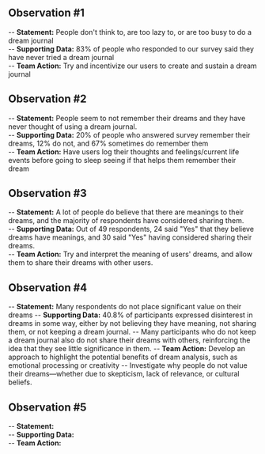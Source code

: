 ## Observation #1  
-- **Statement:** People don't think to, are too lazy to, or are too busy to do a dream journal  
-- **Supporting Data:** 83% of people who responded to our survey said they have never tried a dream journal  
-- **Team Action:** Try and incentivize our users to create and sustain a dream journal  

## Observation #2  
-- **Statement:**   People seem to not remember their dreams and they have never thought of using a dream journal.  
-- **Supporting Data:**  20% of people who answered survey remember their dreams, 12% do not, and 67% sometimes do remember them  
-- **Team Action:**  Have users log their thoughts and feelings/current life events before going to sleep seeing if that helps them remember their dream  

## Observation #3  
-- **Statement:** A lot of people do believe that there are meanings to their dreams, and the majority of respondents have considered sharing them.  
-- **Supporting Data:** Out of 49 respondents, 24 said "Yes" that they believe dreams have meanings, and 30 said "Yes" having considered sharing their dreams.  
-- **Team Action:** Try and interpret the meaning of users' dreams, and allow them to share their dreams with other users. 

## Observation #4  
-- **Statement:**   Many respondents do not place significant value on their dreams
-- **Supporting Data:**  40.8% of participants expressed disinterest in dreams in some way, either by not believing they have meaning, not sharing them, or not keeping a dream journal.
-- Many participants who do not keep a dream journal also do not share their dreams with others, reinforcing the idea that they see little significance in them.
-- **Team Action:**  Develop an approach to highlight the potential benefits of dream analysis, such as emotional processing or creativity 
-- Investigate why people do not value their dreams—whether due to skepticism, lack of relevance, or cultural beliefs.

## Observation #5  
-- **Statement:**   
-- **Supporting Data:**  
-- **Team Action:**  
